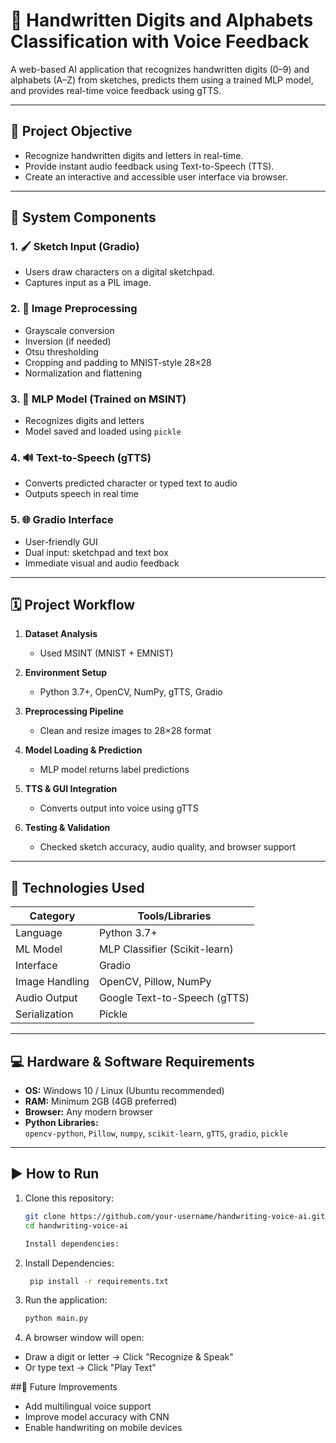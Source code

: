 # 🧠 Handwritten Digits and Alphabets Classification with Voice Feedback

A web-based AI application that recognizes handwritten digits (0–9) and alphabets (A–Z) from sketches, predicts them using a trained MLP model, and provides real-time voice feedback using gTTS.

---

## 🎯 Project Objective

- Recognize handwritten digits and letters in real-time.
- Provide instant audio feedback using Text-to-Speech (TTS).
- Create an interactive and accessible user interface via browser.

---


## 🧩 System Components

### 1. 🖌 Sketch Input (Gradio)
- Users draw characters on a digital sketchpad.
- Captures input as a PIL image.

### 2. 🧼 Image Preprocessing
- Grayscale conversion
- Inversion (if needed)
- Otsu thresholding
- Cropping and padding to MNIST-style 28×28
- Normalization and flattening

### 3. 🤖 MLP Model (Trained on MSINT)
- Recognizes digits and letters
- Model saved and loaded using `pickle`

### 4. 🔊 Text-to-Speech (gTTS)
- Converts predicted character or typed text to audio
- Outputs speech in real time

### 5. 🌐 Gradio Interface
- User-friendly GUI
- Dual input: sketchpad and text box
- Immediate visual and audio feedback

---

## 🗓️ Project Workflow

1. **Dataset Analysis**  
   - Used MSINT (MNIST + EMNIST)

2. **Environment Setup**  
   - Python 3.7+, OpenCV, NumPy, gTTS, Gradio

3. **Preprocessing Pipeline**  
   - Clean and resize images to 28×28 format

4. **Model Loading & Prediction**  
   - MLP model returns label predictions

5. **TTS & GUI Integration**  
   - Converts output into voice using gTTS

6. **Testing & Validation**  
   - Checked sketch accuracy, audio quality, and browser support

---

## 🧪 Technologies Used

| Category      | Tools/Libraries                         |
|---------------|------------------------------------------|
| Language      | Python 3.7+                              |
| ML Model      | MLP Classifier (Scikit-learn)            |
| Interface     | Gradio                                   |
| Image Handling| OpenCV, Pillow, NumPy                    |
| Audio Output  | Google Text-to-Speech (gTTS)             |
| Serialization | Pickle                                   |

---

## 💻 Hardware & Software Requirements

- **OS:** Windows 10 / Linux (Ubuntu recommended)
- **RAM:** Minimum 2GB (4GB preferred)
- **Browser:** Any modern browser
- **Python Libraries:**  
  `opencv-python`, `Pillow`, `numpy`, `scikit-learn`, `gTTS`, `gradio`, `pickle`

---

## ▶️ How to Run

1. Clone this repository:
   ```bash
   git clone https://github.com/your-username/handwriting-voice-ai.git
   cd handwriting-voice-ai

   Install dependencies:

2. Install Dependencies:
   ```bash 
    pip install -r requirements.txt

3. Run the application:
    ```bash
    python main.py

4. A browser window will open:

- Draw a digit or letter → Click "Recognize & Speak"
- Or type text → Click "Play Text"



##📌 Future Improvements

- Add multilingual voice support
- Improve model accuracy with CNN
- Enable handwriting on mobile devices


